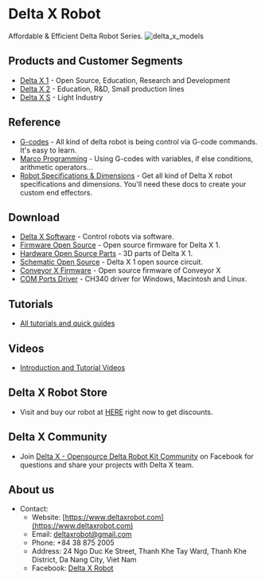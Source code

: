 # Delta X Robot

Affordable & Efficient Delta Robot Series.
![delta_x_models](https://i.imgur.com/BomC5jI.jpeg)

## Products and Customer Segments

- [Delta X 1](https://deltaxstore.com/collections/delta-x-kits) - Open Source, Education, Research and Development
- [Delta X 2](https://deltaxstore.com/products/delta-x-2-pick-place-kit) - Education, R&D, Small production lines
- [Delta X S](https://deltaxstore.com/pages/delta-xs) - Light Industry

## Reference

- [G-codes](reference/gcodes/gc_x1.md) - All kind of delta robot is being control via G-code commands. It's easy to learn.
- [Marco Programming](reference/macro_programming/macro_programming.md) - Using G-codes with variables, if else conditions, arithmetic operators...
- [Robot Specifications & Dimensions](reference/specifications/sp_x1.md) - Get all kind of Delta X robot specifications and dimensions. You'll need these docs to create your custom end effectors.

## Download

- [Delta X Software](https://sourceforge.net/projects/delta-x-software/) - Control robots via software.
- [Firmware Open Source](https://github.com/deltaxrobot/Delta-X-Firmware/releases/tag/delta-x-firmware_v0.95) - Open source firmware for Delta X 1.
- [Hardware Open Source Parts](https://github.com/deltaxrobot/Delta-X-3D-Printed-Parts/releases) - 3D parts of Delta X 1.
- [Schematic Open Source](https://github.com/deltaxrobot/Delta-X-Firmware/blob/master/delta%20x%20circuit.pdf) - Delta X 1 open source circuit.
- [Conveyor X Firmware](https://github.com/deltaxrobot/Conveyor-X-Firmware) - Open source firmware of Conveyor X
- [COM Ports Driver](https://sparks.gogo.co.nz/ch340.html) - CH340 driver for Windows, Macintosh and Linux.

## Tutorials

- [All tutorials and quick guides](https://www.deltaxrobot.com/p/tutorials.html)

## Videos

- [Introduction and Tutorial Videos](https://www.deltaxrobot.com/p/video.html)

## Delta X Robot Store

- Visit and buy our robot at [HERE](https://deltaxstore.com/) right now to get discounts.

## Delta X Community

- Join [Delta X - Opensource Delta Robot Kit Community](https://www.facebook.com/groups/DeltaXCommunity) on Facebook for questions and share your projects with Delta X team.

## About us

- Contact:
    - Website: [https://www.deltaxrobot.com](https://www.deltaxrobot.com)
    - Email: deltaxrobot@gmail.com
    - Phone: +84 38 875 2005
    - Address: 24 Ngo Duc Ke Street, Thanh Khe Tay Ward, Thanh Khe District, Da Nang City, Viet Nam
    - Facebook: [Delta X Robot](https://www.facebook.com/DeltaXRobot)
